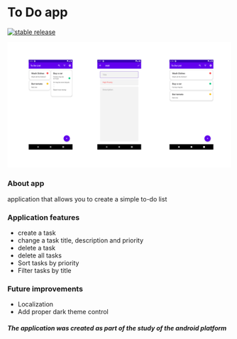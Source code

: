# To Do app 
[![stable release](https://img.shields.io/badge/Download-v1.0-blue)](https://github.com/simakover/To-Do-app/releases/tag/v1.0)

![screens](./.github/readme-images/screens.png)

### About app
application that allows you to create a simple to-do list

### Application features

* create a task
* change a task title, description and priority
* delete a task
* delete all tasks 
* Sort tasks by priority
* Filter tasks by title

### Future improvements

- Localization
- Add proper dark theme control

##### The application was created as part of the study of the android platform